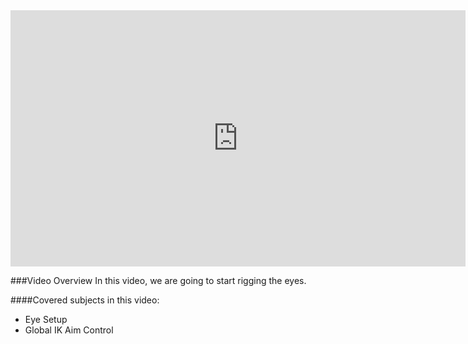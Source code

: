 <iframe width="728" height="409.5" src="https://www.youtube.com/embed/XN5hqnkvj-s" frameborder="0" allow="accelerometer; autoplay; clipboard-write; encrypted-media; gyroscope; picture-in-picture" allowfullscreen></iframe>

###Video Overview
<font>
In this video, we are going to start rigging the eyes.
</font>

####Covered subjects in this video:
* Eye Setup
* Global IK Aim Control